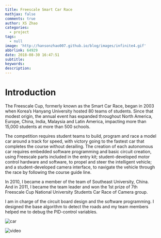```yaml
---
title: Freescale Smart Car Race
mathjax: false
comments: true
author: XS Zhao
categories:
  - project
tags:
  - null
image: 'http://hansonzhao007.github.io/blog/images/infinite4.gif'
abbrlink: 64929
date: 2018-08-30 16:47:51
subtitle:
keywords:
description:
---
```



# Introduction
The Freescale Cup, formerly known as the Smart Car Race, began in 2003 when Korea’s Hanyang University hosted 80 teams of students. Since that modest origin, the annual event has expanded throughout North America, Europe, China, India, Malaysia and Latin America, impacting more than 15,000 students at more than 500 schools.

The competition requires student teams to build, program and race a model car around a track for speed, with victory going to the fastest car that completes the course without derailing. The creation of each autonomous car requires embedded software programming and basic circuit creation, using Freescale parts included in the entry kit; student-developed motor control hardware and software, to propel and steer the intelligent vehicle; and a student-developed camera interface, to navigate the vehicle through the race by following the course guide line.

In 2010, I became a member of the team of Southeast University, China. And in 2011, I became the team leader and won the 1st prize of 7th Freescale Cup National University Students Car Race of Camera group.

I am in charge of the circuit board design and the software programming. I designed the base algorithm to detect the roads and my team members helped me to debug the PID-control variables.

![car](model.png)

![video](smart_car.gif)
